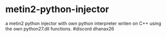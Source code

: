# metin2-python-injector
a metin2 python injector with own python interpreter writen on C++ using the own python27.dll functions.
#discord dhanax26
